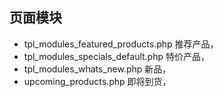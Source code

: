 ## 页面模块

- tpl_modules_featured_products.php 推荐产品，
- tpl_modules_specials_default.php 特价产品，
- tpl_modules_whats_new.php 新品，
- upcoming_products.php 即将到货，

